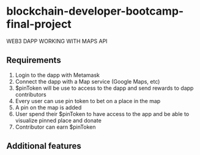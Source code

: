 # blockchain-developer-bootcamp-final-project

WEB3 DAPP WORKING WITH MAPS API

## Requirements
1) Login to the dapp with Metamask
2) Connect the dapp with a Map service (Google Maps, etc)
3) $pinToken will be use to access to the dapp and send rewards to dapp contributors
4) Every user can use pin token to bet on a place in the map
5) A pin on the map is added
6) User spend their $pinToken to have access to the app and be able to visualize pinned place and donate
8) Contributor can earn $pinToken

## Additional features

